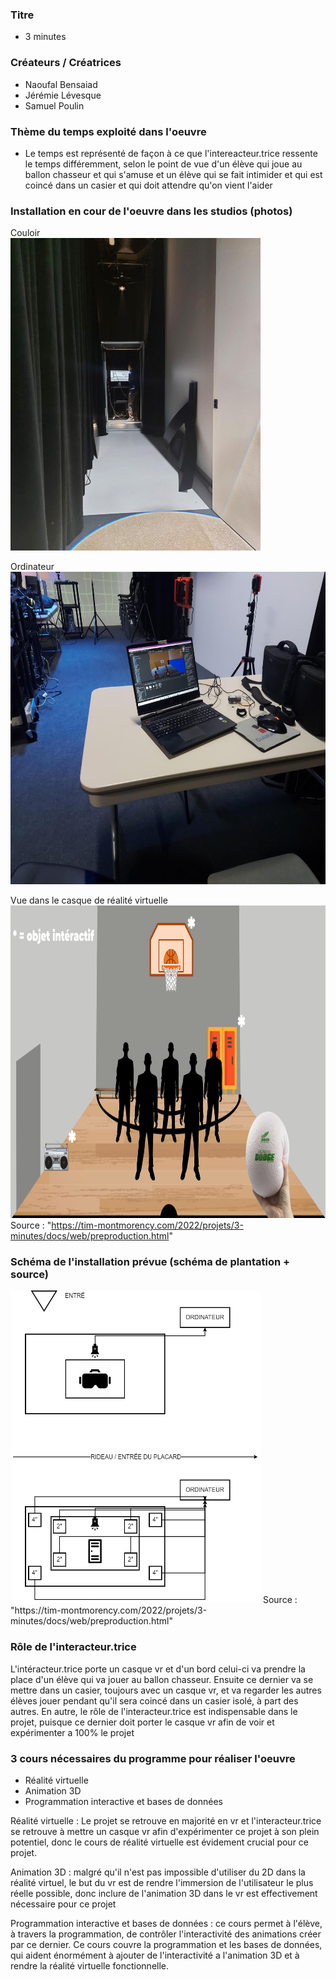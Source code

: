### Titre
* 3 minutes

### Créateurs / Créatrices
* Naoufal Bensaiad
* Jérémie Lévesque
* Samuel Poulin

### Thème du temps exploité dans l'oeuvre
* Le temps est représenté de façon à ce que l'intereacteur.trice ressente le temps différemment, selon le point de vue d'un élève qui joue au ballon chasseur et qui s'amuse et un élève qui se fait intimider et qui est coincé dans un casier et qui doit attendre qu'on vient l'aider

### Installation en cour de l'oeuvre dans les studios (photos)
Couloir
</br>
<img src="../media/media_3_minutes/photo_3_minutes_couloir.png" width="400" height="500">
</br>

Ordinateur
</br>
<img src="../media/media_3_minutes/photo_3_minutes_ordi.png" width="600" height="500">
</br>

Vue dans le casque de réalité virtuelle
</br>
<img src="../media/media_3_minutes/photo_3_minute_realite_virtuelle.png" width="600" height="500">
Source : "https://tim-montmorency.com/2022/projets/3-minutes/docs/web/preproduction.html"

### Schéma de l'installation prévue (schéma de plantation + source)
<img src="../media/media_3_minutes/schema_plantation.png" width="400" height="500">
Source : "https://tim-montmorency.com/2022/projets/3-minutes/docs/web/preproduction.html"

### Rôle de l'interacteur.trice
L'intéracteur.trice porte un casque vr et d'un bord celui-ci va prendre la place d'un élève qui va jouer au ballon chasseur. Ensuite ce dernier va se mettre dans un casier, toujours avec un casque vr, et va regarder les autres élèves jouer pendant qu'il sera coincé dans un casier isolé, à part des autres. En autre, le rôle de l'interacteur.trice est indispensable dans le projet, puisque ce dernier doit porter le casque vr afin de voir et expérimenter a 100% le projet 

### 3 cours nécessaires du programme pour réaliser l'oeuvre
* Réalité virtuelle
* Animation 3D
* Programmation interactive et bases de données

Réalité virtuelle : Le projet se retrouve en majorité en vr et l'interacteur.trice se retrouve à mettre un casque vr afin d'expérimenter ce projet à son plein potentiel, donc le cours de réalité virtuelle est évidement crucial pour ce projet.

Animation 3D : malgré qu'il n'est pas impossible d'utiliser du 2D dans la réalité virtuel, le but du vr est de rendre l'immersion de l'utilisateur le plus réelle possible, donc inclure de l'animation 3D dans le vr est effectivement nécessaire pour ce projet 

Programmation interactive et bases de données : ce cours permet à l'élève, à travers la programmation, de contrôler l'interactivité des animations créer par ce dernier. Ce cours couvre la programmation et les bases de données, qui aident énormément à ajouter de l'interactivité a l'animation 3D et à rendre la réalité virtuelle fonctionnelle.
